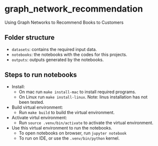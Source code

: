 # graph_network_recommendation
Using Graph Networks to Recommend Books to Customers

## Folder structure
* `datasets`: contains the required input data.
* `notebooks`: the notebooks with the codes for this projects.
* `outputs`: outputs generated by the notebooks.

## Steps to run notebooks

* Install:
  * On mac run `make install-mac` to install required programs.
  * On Linux run `make install-linux`. Note: linus installation has not been tested.
* Build virtual environment:
  * Run `make build` to build the virtual environment.
* Activate virtul environment:
  * Run `source .venv/bin/activate` to activate the virtual environment.
* Use this virtual environment to run the notebooks.
  * To open notebooks on browser, run `jupyter notebook`
  * To run on IDE, or use the `.venv/bin/python` kernel.
